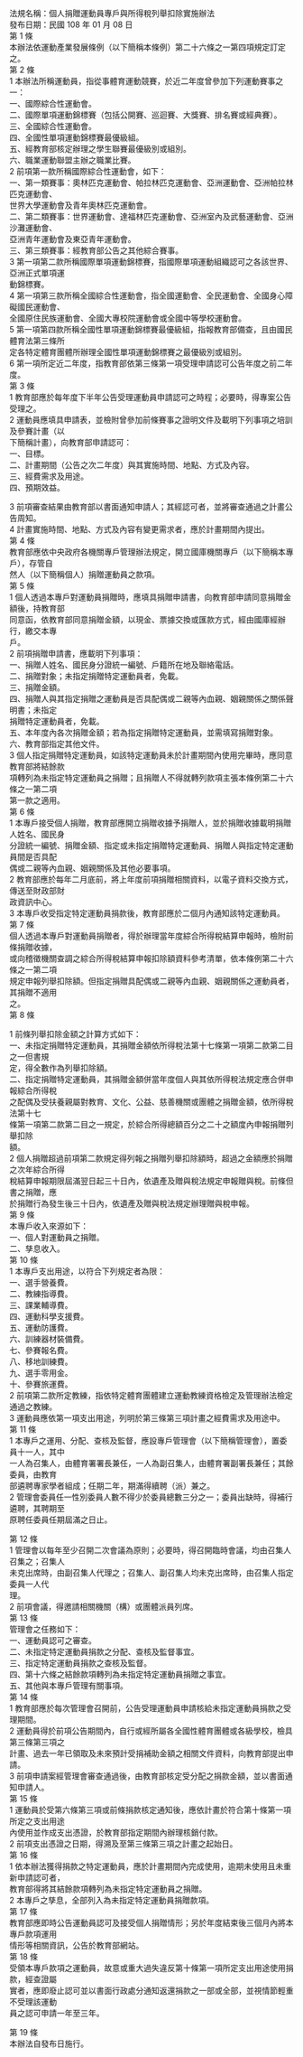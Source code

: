 法規名稱：個人捐贈運動員專戶與所得稅列舉扣除實施辦法  
發布日期：民國 108 年 01 月 08 日  
第 1 條  
本辦法依運動產業發展條例（以下簡稱本條例）第二十六條之一第四項規定訂定之。  
第 2 條  
1 本辦法所稱運動員，指從事體育運動競賽，於近二年度曾參加下列運動賽事之一：  
一、國際綜合性運動會。  
二、國際單項運動錦標賽（包括公開賽、巡迴賽、大獎賽、排名賽或經典賽）。  
三、全國綜合性運動會。  
四、全國性單項運動錦標賽最優級組。  
五、經教育部核定辦理之學生聯賽最優級別或組別。  
六、職業運動聯盟主辦之職業比賽。  
2 前項第一款所稱國際綜合性運動會，如下：  
一、第一類賽事：奧林匹克運動會、帕拉林匹克運動會、亞洲運動會、亞洲帕拉林匹克運動會、  
世界大學運動會及青年奧林匹克運動會。  
二、第二類賽事：世界運動會、達福林匹克運動會、亞洲室內及武藝運動會、亞洲沙灘運動會、  
亞洲青年運動會及東亞青年運動會。  
三、第三類賽事：經教育部公告之其他綜合賽事。  
3 第一項第二款所稱國際單項運動錦標賽，指國際單項運動組織認可之各該世界、亞洲正式單項運  
動錦標賽。  
4 第一項第三款所稱全國綜合性運動會，指全國運動會、全民運動會、全國身心障礙國民運動會、  
全國原住民族運動會、全國大專校院運動會或全國中等學校運動會。  
5 第一項第四款所稱全國性單項運動錦標賽最優級組，指報教育部備查，且由國民體育法第三條所  
定各特定體育團體所辦理全國性單項運動錦標賽之最優級別或組別。  
6 第一項所定近二年度，指教育部依第三條第一項受理申請認可公告年度之前二年度。  
第 3 條  
1 教育部應於每年度下半年公告受理運動員申請認可之時程；必要時，得專案公告受理之。  
2 運動員應填具申請表，並檢附曾參加前條賽事之證明文件及載明下列事項之培訓及參賽計畫（以  
下簡稱計畫），向教育部申請認可：  
一、目標。  
二、計畫期間（公告之次二年度）與其實施時間、地點、方式及內容。  
三、經費需求及用途。  
四、預期效益。  


3 前項審查結果由教育部以書面通知申請人；其經認可者，並將審查通過之計畫公告周知。  
4 計畫實施時間、地點、方式及內容有變更需求者，應於計畫期間內提出。  
第 4 條  
教育部應依中央政府各機關專戶管理辦法規定，開立國庫機關專戶（以下簡稱本專戶），存管自  
然人（以下簡稱個人）捐贈運動員之款項。  
第 5 條  
1 個人透過本專戶對運動員捐贈時，應填具捐贈申請書，向教育部申請同意捐贈金額後，持教育部  
同意函，依教育部同意捐贈金額，以現金、票據交換或匯款方式，經由國庫經辦行，繳交本專  
戶。  
2 前項捐贈申請書，應載明下列事項：  
一、捐贈人姓名、國民身分證統一編號、戶籍所在地及聯絡電話。  
二、捐贈對象；未指定捐贈特定運動員者，免載。  
三、捐贈金額。  
四、捐贈人與其指定捐贈之運動員是否具配偶或二親等內血親、姻親關係之關係聲明書；未指定  
捐贈特定運動員者，免載。  
五、本年度內各次捐贈金額；若為指定捐贈特定運動員，並需填寫捐贈對象。  
六、教育部指定其他文件。  
3 個人指定捐贈特定運動員，如該特定運動員未於計畫期間內使用完畢時，應同意教育部將結餘款  
項轉列為未指定特定運動員之捐贈；且捐贈人不得就轉列款項主張本條例第二十六條之一第二項  
第一款之適用。  
第 6 條  
1 本專戶接受個人捐贈，教育部應開立捐贈收據予捐贈人，並於捐贈收據載明捐贈人姓名、國民身  
分證統一編號、捐贈金額、指定或未指定捐贈特定運動員、捐贈人與指定特定運動員間是否具配  
偶或二親等內血親、姻親關係及其他必要事項。  
2 教育部應於每年二月底前，將上年度前項捐贈相關資料，以電子資料交換方式，傳送至財政部財  
政資訊中心。  
3 本專戶收受指定特定運動員捐款後，教育部應於二個月內通知該特定運動員。  
第 7 條  
個人透過本專戶對運動員捐贈者，得於辦理當年度綜合所得稅結算申報時，檢附前條捐贈收據，  
或向稽徵機關查調之綜合所得稅結算申報扣除額資料參考清單，依本條例第二十六條之一第二項  
規定申報列舉扣除額。但指定捐贈具配偶或二親等內血親、姻親關係之運動員者，其捐贈不適用  
之。  
第 8 條  


1 前條列舉扣除金額之計算方式如下：  
一、未指定捐贈特定運動員，其捐贈金額依所得稅法第十七條第一項第二款第二目之一但書規  
定，得全數作為列舉扣除額。  
二、指定捐贈特定運動員，其捐贈金額併當年度個人與其依所得稅法規定應合併申報綜合所得稅  
之配偶及受扶養親屬對教育、文化、公益、慈善機關或團體之捐贈金額，依所得稅法第十七  
條第一項第二款第二目之一規定，於綜合所得總額百分之二十之額度內申報捐贈列舉扣除  
額。  
2 個人捐贈超過前項第二款規定得列報之捐贈列舉扣除額時，超過之金額應於捐贈之次年綜合所得  
稅結算申報期限屆滿翌日起三十日內，依遺產及贈與稅法規定申報贈與稅。前條但書之捐贈，應  
於捐贈行為發生後三十日內，依遺產及贈與稅法規定辦理贈與稅申報。  
第 9 條  
本專戶收入來源如下：  
一、個人對運動員之捐贈。  
二、孳息收入。  
第 10 條  
1 本專戶支出用途，以符合下列規定者為限：  
一、選手營養費。  
二、教練指導費。  
三、課業輔導費。  
四、運動科學支援費。  
五、運動防護費。  
六、訓練器材裝備費。  
七、參賽報名費。  
八、移地訓練費。  
九、選手零用金。  
十、參賽旅運費。  
2 前項第二款所定教練，指依特定體育團體建立運動教練資格檢定及管理辦法檢定通過之教練。  
3 運動員應依第一項支出用途，列明於第三條第三項計畫之經費需求及用途中。  
第 11 條  
1 本專戶之運用、分配、查核及監督，應設專戶管理會（以下簡稱管理會），置委員十一人，其中  
一人為召集人，由體育署署長兼任，一人為副召集人，由體育署副署長兼任；其餘委員，由教育  
部遴聘專家學者組成；任期二年，期滿得續聘（派）兼之。  
2 管理會委員任一性別委員人數不得少於委員總數三分之一；委員出缺時，得補行遴聘，其聘期至  
原聘任委員任期屆滿之日止。  


第 12 條  
1 管理會以每年至少召開二次會議為原則；必要時，得召開臨時會議，均由召集人召集之；召集人  
未克出席時，由副召集人代理之；召集人、副召集人均未克出席時，由召集人指定委員一人代  
理。  
2 前項會議，得邀請相關機關（構）或團體派員列席。  
第 13 條  
管理會之任務如下：  
一、運動員認可之審查。  
二、未指定特定運動員捐款之分配、查核及監督事宜。  
三、指定特定運動員捐款之查核及監督。  
四、第十六條之結餘款項轉列為未指定特定運動員捐贈之事宜。  
五、其他與本專戶管理有關事項。  
第 14 條  
1 教育部應於每次管理會召開前，公告受理運動員申請核給未指定運動員捐款之受理期間。  
2 運動員得於前項公告期間內，自行或經所屬各全國性體育團體或各級學校，檢具第三條第三項之  
計畫、過去一年已領取及未來預計受捐補助金額之相關文件資料，向教育部提出申請。  
3 前項申請案經管理會審查通過後，由教育部核定受分配之捐款金額，並以書面通知申請人。  
第 15 條  
1 運動員於受第六條第三項或前條捐款核定通知後，應依計畫於符合第十條第一項所定之支出用途  
內使用並作成支出憑證，於教育部指定期間內辦理核銷付款。  
2 前項支出憑證之日期，得溯及至第三條第三項之計畫之起始日。  
第 16 條  
1 依本辦法獲得捐款之特定運動員，應於計畫期間內完成使用，逾期未使用且未重新申請認可者，  
教育部得將其結餘款項轉列為未指定特定運動員之捐贈。  
2 本專戶之孳息，全部列入為未指定特定運動員捐贈款項。  
第 17 條  
教育部應即時公告運動員認可及接受個人捐贈情形；另於年度結束後三個月內將本專戶款項運用  
情形等相關資訊，公告於教育部網站。  
第 18 條  
受領本專戶款項之運動員，故意或重大過失違反第十條第一項所定支出用途使用捐款，經查證屬  
實者，應即廢止認可並以書面行政處分通知返還捐款之一部或全部，並視情節輕重不受理該運動  
員之認可申請一年至三年。  


第 19 條  
本辦法自發布日施行。  


